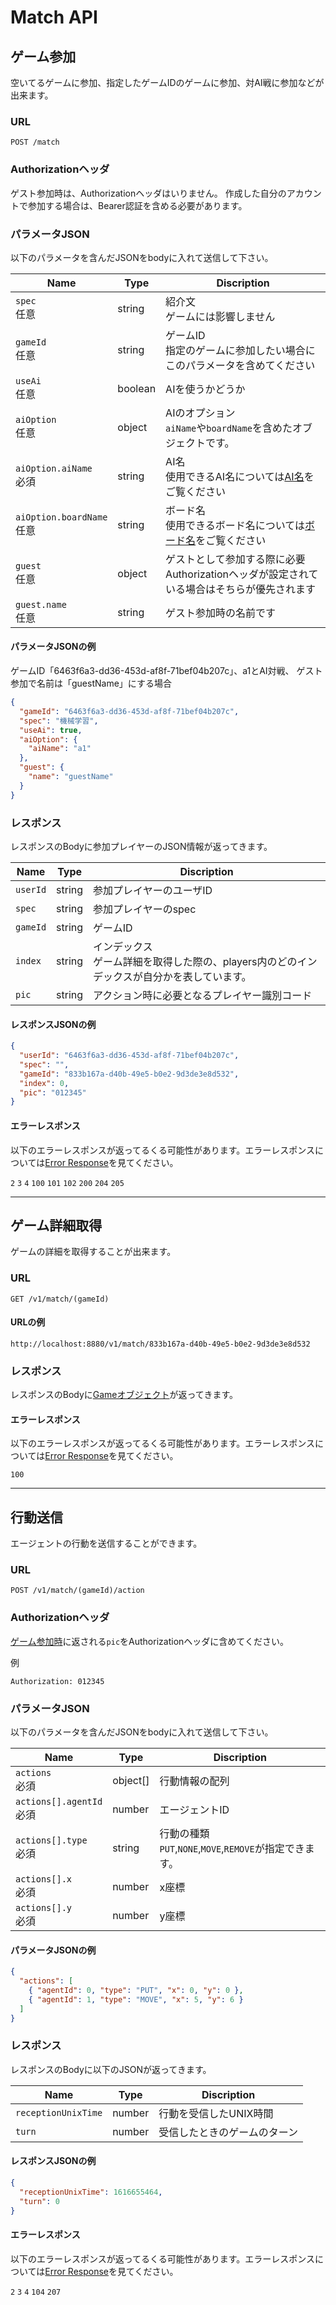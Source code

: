 # Match API

## ゲーム参加

空いてるゲームに参加、指定したゲームIDのゲームに参加、対AI戦に参加などが出来ます。

### URL

```
POST /match
```

### Authorizationヘッダ

ゲスト参加時は、Authorizationヘッダはいりません。 作成した自分のアカウントで参加する場合は、Bearer認証を含める必要があります。

### パラメータJSON

以下のパラメータを含んだJSONをbodyに入れて送信して下さい。

| Name                       | Type    | Discription                                                           |
| -------------------------- | ------- | --------------------------------------------------------------------- |
| `spec`<br>任意               | string  | 紹介文<br>ゲームには影響しません                                                    |
| `gameId`<br>任意             | string  | ゲームID<br>指定のゲームに参加したい場合にこのパラメータを含めてください                               |
| `useAi`<br>任意              | boolean | AIを使うかどうか                                                             |
| `aiOption`<br>任意           | object  | AIのオプション<br> `aiName`や`boardName`を含めたオブジェクトです。                        |
| `aiOption.aiName`<br>必須    | string  | AI名<br>使用できるAI名については[AI名](../../client_deno/README.md#AI名)をご覧ください     |
| `aiOption.boardName`<br>任意 | string  | ボード名<br>使用できるボード名については[ボード名](../../client_deno/README.md#ボード名)をご覧ください |
| `guest`<br>任意              | object  | ゲストとして参加する際に必要<br>Authorizationヘッダが設定されている場合はそちらが優先されます               |
| `guest.name`<br>任意         | string  | ゲスト参加時の名前です                                                           |

#### パラメータJSONの例

ゲームID「6463f6a3-dd36-453d-af8f-71bef04b207c」、a1とAI対戦、 ゲスト参加で名前は「guestName」にする場合

```JSON
{
  "gameId": "6463f6a3-dd36-453d-af8f-71bef04b207c",
  "spec": "機械学習",
  "useAi": true,
  "aiOption": {
    "aiName": "a1"
  },
  "guest": {
    "name": "guestName"
  }
}
```

### レスポンス

レスポンスのBodyに参加プレイヤーのJSON情報が返ってきます。

| Name     | Type   | Discription                                          |
| -------- | ------ | ---------------------------------------------------- |
| `userId` | string | 参加プレイヤーのユーザID                                        |
| `spec`   | string | 参加プレイヤーのspec                                         |
| `gameId` | string | ゲームID                                                |
| `index`  | string | インデックス<br>ゲーム詳細を取得した際の、players内のどのインデックスが自分かを表しています。 |
| `pic`    | string | アクション時に必要となるプレイヤー識別コード                               |

#### レスポンスJSONの例

```JSON
{
  "userId": "6463f6a3-dd36-453d-af8f-71bef04b207c",
  "spec": "",
  "gameId": "833b167a-d40b-49e5-b0e2-9d3de3e8d532",
  "index": 0,
  "pic": "012345"
}
```

#### エラーレスポンス

以下のエラーレスポンスが返ってるくる可能性があります。エラーレスポンスについては[Error Response](./error.md)を見てください。

`2` `3` `4` `100` `101` `102` `200` `204` `205`

---

## ゲーム詳細取得

ゲームの詳細を取得することが出来ます。

### URL

```
GET /v1/match/(gameId)
```

#### URLの例

```
http://localhost:8880/v1/match/833b167a-d40b-49e5-b0e2-9d3de3e8d532
```

### レスポンス

レスポンスのBodyに[Gameオブジェクト](./data.md#Game)が返ってきます。

#### エラーレスポンス

以下のエラーレスポンスが返ってるくる可能性があります。エラーレスポンスについては[Error Response](./error.md)を見てください。

`100`

---

## 行動送信

エージェントの行動を送信することができます。

### URL

```
POST /v1/match/(gameId)/action
```

### Authorizationヘッダ

[ゲーム参加時](#ゲーム参加)に返される`pic`をAuthorizationヘッダに含めてください。

例

```
Authorization: 012345
```

### パラメータJSON

以下のパラメータを含んだJSONをbodyに入れて送信して下さい。

| Name                      | Type     | Discription                                    |
| ------------------------- | -------- | ---------------------------------------------- |
| `actions`<br>必須           | object[] | 行動情報の配列                                        |
| `actions[].agentId`<br>必須 | number   | エージェントID                                       |
| `actions[].type`<br>必須    | string   | 行動の種類<br> `PUT`,`NONE`,`MOVE`,`REMOVE`が指定できます。 |
| `actions[].x`<br>必須       | number   | x座標                                            |
| `actions[].y`<br>必須       | number   | y座標                                            |

#### パラメータJSONの例

```JSON
{
  "actions": [
    { "agentId": 0, "type": "PUT", "x": 0, "y": 0 },
    { "agentId": 1, "type": "MOVE", "x": 5, "y": 6 }
  ]
}
```

### レスポンス

レスポンスのBodyに以下のJSONが返ってきます。

| Name                | Type   | Discription    |
| ------------------- | ------ | -------------- |
| `receptionUnixTime` | number | 行動を受信したUNIX時間  |
| `turn`              | number | 受信したときのゲームのターン |

#### レスポンスJSONの例

```JSON
{
  "receptionUnixTime": 1616655464,
  "turn": 0
}
```

#### エラーレスポンス

以下のエラーレスポンスが返ってるくる可能性があります。エラーレスポンスについては[Error Response](./error.md)を見てください。

`2` `3` `4` `104` `207`
